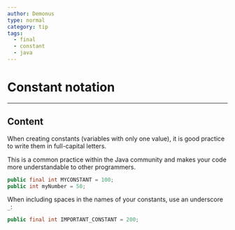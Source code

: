 ```yaml
---
author: Demonus
type: normal
category: tip
tags:
  - final
  - constant
  - java
---
```


# Constant notation


---

## Content

When creating constants (variables with only one value), it is good practice to write them in full-capital letters.  

This is a common practice within the Java community and makes your code more understandable to other programmers.

```java
public final int MYCONSTANT = 100;
public int myNumber = 50;
```

When including spaces in the names of your constants, use an underscore `_`:

```java
public final int IMPORTANT_CONSTANT = 200;


```

